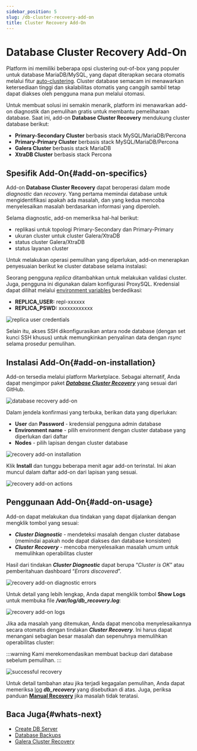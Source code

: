 ```yaml
---
sidebar_position: 5
slug: /db-cluster-recovery-add-on
title: Cluster Recovery Add-On
---
```

# Database Cluster Recovery Add-On

Platform ini memiliki beberapa opsi clustering out-of-box yang populer untuk database MariaDB/MySQL, yang dapat diterapkan secara otomatis melalui fitur [auto-clustering](<https://docs.dewacloud.com/docs/auto-clustering/>). Cluster database semacam ini menawarkan ketersediaan tinggi dan skalabilitas otomatis yang canggih sambil tetap dapat diakses oleh pengguna mana pun melalui otomasi.

Untuk membuat solusi ini semakin menarik, platform ini menawarkan add-on diagnostik dan pemulihan gratis untuk membantu pemeliharaan database. Saat ini, add-on **Database Cluster Recovery** mendukung cluster database berikut:

  * **Primary-Secondary Cluster** berbasis stack MySQL/MariaDB/Percona
  * **Primary-Primary Cluster** berbasis stack MySQL/MariaDB/Percona
  * **Galera Cluster** berbasis stack MariaDB
  * **XtraDB Cluster** berbasis stack Percona

## Spesifik Add-On{#add-on-specifics}

Add-on **Database Cluster Recovery** dapat beroperasi dalam mode _diagnostic_ dan _recovery_. Yang pertama memindai database untuk mengidentifikasi apakah ada masalah, dan yang kedua mencoba menyelesaikan masalah berdasarkan informasi yang diperoleh.

Selama diagnostic, add-on memeriksa hal-hal berikut:

  * replikasi untuk topologi Primary-Secondary dan Primary-Primary
  * ukuran cluster untuk cluster Galera/XtraDB
  * status cluster Galera/XtraDB
  * status layanan cluster

Untuk melakukan operasi pemulihan yang diperlukan, add-on menerapkan penyesuaian berikut ke cluster database selama instalasi:

Seorang pengguna _replica_ ditambahkan untuk melakukan validasi cluster. Juga, pengguna ini digunakan dalam konfigurasi ProxySQL. Kredensial dapat dilihat melalui [environment variables](<https://docs.dewacloud.com/docs/environment-variables/>) berdedikasi:

  * **REPLICA_USER:** repl-xxxxxx
  * **REPLICA_PSWD:** xxxxxxxxxxxx

![replica user credentials](#)

Selain itu, akses SSH dikonfigurasikan antara node database (dengan set kunci SSH khusus) untuk memungkinkan penyalinan data dengan _rsync_ selama prosedur pemulihan.

## Instalasi Add-On{#add-on-installation}

Add-on tersedia melalui platform Marketplace. Sebagai alternatif, Anda dapat mengimpor paket _**[Database Cluster Recovery](<https://github.com/jelastic-jps/mysql-cluster/tree/master/addons/recovery>)**_ yang sesuai dari GitHub.

![database recovery add-on](#)

Dalam jendela konfirmasi yang terbuka, berikan data yang diperlukan:

  * **User** dan **Password** \- kredensial pengguna admin database
  * **Environment name** \- pilih environment dengan cluster database yang diperlukan dari daftar
  * **Nodes** \- pilih lapisan dengan cluster database

![recovery add-on installation](#)

Klik **Install** dan tunggu beberapa menit agar add-on terinstal. Ini akan muncul dalam daftar add-on dari lapisan yang sesuai.

![recovery add-on actions](#)

## Penggunaan Add-On{#add-on-usage}

Add-on dapat melakukan dua tindakan yang dapat dijalankan dengan mengklik tombol yang sesuai:

  * _**Cluster Diagnostic**_ \- mendeteksi masalah dengan cluster database (memindai apakah node dapat diakses dan database konsisten)
  * _**Cluster Recovery**_ \- mencoba menyelesaikan masalah umum untuk memulihkan operabilitas cluster

Hasil dari tindakan _**Cluster Diagnostic**_ dapat berupa “_Cluster is OK_” atau pemberitahuan dashboard “_Errors discovered_”.

![recovery add-on diagnostic errors](#)

Untuk detail yang lebih lengkap, Anda dapat mengklik tombol **Show Logs** untuk membuka file _**/var/log/db_recovery.log**_:

![recovery add-on logs](#)

Jika ada masalah yang ditemukan, Anda dapat mencoba menyelesaikannya secara otomatis dengan tindakan _**Cluster Recovery**_. Ini harus dapat menangani sebagian besar masalah dan sepenuhnya memulihkan operabilitas cluster:

:::warning
Kami merekomendasikan membuat backup dari database sebelum pemulihan.
:::

![successful recovery](#)

Untuk detail tambahan atau jika terjadi kegagalan pemulihan, Anda dapat memeriksa [log](<https://docs.dewacloud.com/docs/view-log-files/>) _**db_recovery**_ yang disebutkan di atas. Juga, periksa panduan **[Manual Recovery](<https://github.com/jelastic-jps/mysql-cluster/blob/master/addons/recovery/docs/ManualRecoveryGuide.md#configuration-file-restoration>)** jika masalah tidak teratasi.

## Baca Juga{#whats-next}

  * [Create DB Server](<https://docs.dewacloud.com/docs/database-hosting/>)
  * [Database Backups](<https://docs.dewacloud.com/docs/database-backups/>)
  * [Galera Cluster Recovery](<https://docs.dewacloud.com/docs/galera-recovery/>)